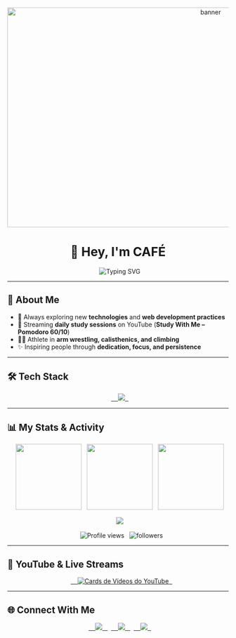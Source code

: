<p align="center">
  <img width="910" height="501" alt="banner" src="https://github.com/user-attachments/assets/7b95841c-ec23-45ed-aa03-9441c0c2c44e" />
</p>

<h1 align="center">👋 Hey, I'm CAFÉ</h1>

<p align="center">
  <img src="https://readme-typing-svg.herokuapp.com?font=Fira+Code&size=24&duration=3000&pause=1000&color=00C2FF&center=true&vCenter=true&width=600&lines=Frontend+Developer+☕;Future+Full-Stack+Engineer+🚀;Consistency+Discipline+Focus+🔥;Lifelong+Learner+📚" alt="Typing SVG" />
</p>

---

## 🚀 About Me  
- 🌱 Always exploring new **technologies** and **web development practices**  
- 🎥 Streaming **daily study sessions** on YouTube (**Study With Me – Pomodoro 60/10**)  
- 🏋️‍♂️ Athlete in **arm wrestling, calisthenics, and climbing**  
- ✨ Inspiring people through **dedication, focus, and persistence**  

---

## 🛠️ Tech Stack  

<p align="center">
  <a href="https://skillicons.dev">
    <img src="https://skillicons.dev/icons?i=html,css,js,php,mysql,figma,firebase,python&perline=4" />
  </a>
</p>

---

## 📊 My Stats & Activity

<p align="center">
  <img src="https://github-readme-stats.vercel.app/api?username=CAFE2l&show_icons=true&theme=tokyonight&hide_border=true" height="150"/>
  <img src="https://github-readme-stats.vercel.app/api/top-langs/?username=CAFE2l&layout=compact&theme=tokyonight&hide_border=true" height="150"/>
  <img src="https://github-readme-streak-stats.herokuapp.com/?user=CAFE2l&theme=tokyonight&hide_border=true" height="150"/>
</p>

<p align="center">
  <img src="https://github-profile-trophy.vercel.app/?username=CAFE2l&theme=tokyonight&no-frame=true&no-bg=true&margin-w=4" />
</p>

<p align="center">
    <img src="https://komarev.com/ghpvc/?username=CAFE2l&color=blueviolet&style=flat-square" alt="Profile views"/>
  <img src="https://img.shields.io/github/followers/CAFE2l?label=Followers&style=flat-square&color=blueviolet" alt="followers"/>
</p>


---

## 🎥 YouTube & Live Streams  

<p align="center">
    <a href="https://www.youtube.com/@CAFE_ct/streams">
    <img src="https://github-readme-youtube-cards.vercel.app/api?channel_id=UC8W2g4N2jSoUOMYn2_s7x1g&layout=compact&theme=tokyonight&border_radius=15" alt="Cards de Vídeos do YouTube"/>
  </a>
</p>

---

## 🌐 Connect With Me  

<p align="center">
  <a href="https://www.linkedin.com/in/gabriel-felipe-sabino-de-souza-ab05a630a/" target="_blank">
    <img src="https://img.shields.io/badge/LinkedIn-0A66C2?style=for-the-badge&logo=linkedin&logoColor=white"/>
  </a>
  <a href="mailto:gutiajs@gmail.com">
    <img src="https://img.shields.io/badge/Email-D14836?style=for-the-badge&logo=gmail&logoColor=white"/>
  </a>
  <a href="https://wa.me/5541996713782" target="_blank">
    <img src="https://img.shields.io/badge/WhatsApp-25D366?style=for-the-badge&logo=whatsapp&logoColor=white"/>
  </a>
</p>
